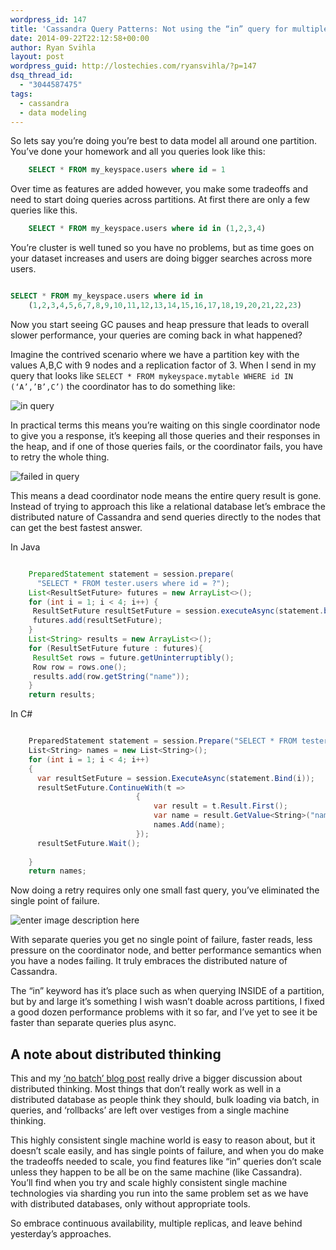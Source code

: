 ```yaml
---
wordpress_id: 147
title: 'Cassandra Query Patterns: Not using the “in” query for multiple partitions.'
date: 2014-09-22T22:12:58+00:00
author: Ryan Svihla
layout: post
wordpress_guid: http://lostechies.com/ryansvihla/?p=147
dsq_thread_id:
  - "3044587475"
tags:
  - cassandra
  - data modeling
---
```

So lets say you’re doing you’re best to data model all around one partition. You’ve done your homework and all you queries look like this:

```sql
    SELECT * FROM my_keyspace.users where id = 1
```
    

Over time as features are added however, you make some tradeoffs and need to start doing queries across partitions. At first there are only a few queries like this.

```sql
    SELECT * FROM my_keyspace.users where id in (1,2,3,4)
```
    

You’re cluster is well tuned so you have no problems, but as time goes on your dataset increases and users are doing bigger searches across more users.

```sql

SELECT * FROM my_keyspace.users where id in
    (1,2,3,4,5,6,7,8,9,10,11,12,13,14,15,16,17,18,19,20,21,22,23)
```
    

Now you start seeing GC pauses and heap pressure that leads to overall slower performance, your queries are coming back in what happened?

Imagine the contrived scenario where we have a partition key with the values A,B,C with 9 nodes and a replication factor of 3. When I send in my query that looks like `SELECT * FROM mykeyspace.mytable WHERE id IN (‘A’,’B’,C’)` the coordinator has to do something like:

![in query](https://d262ilb51hltx0.cloudfront.net/max/2000/1*ciY7VMeWusOg0XMywvk7Dw.png)

In practical terms this means you’re waiting on this single coordinator node to give you a response, it’s keeping all those queries and their responses in the heap, and if one of those queries fails, or the coordinator fails, you have to retry the whole thing.

![failed in query](https://d262ilb51hltx0.cloudfront.net/max/2000/1*TUn4G73gGn-LxeKBg3O1Fw.png)

This means a dead coordinator node means the entire query result is gone. Instead of trying to approach this like a relational database let’s embrace the distributed nature of Cassandra and send queries directly to the nodes that can get the best fastest answer.

In Java

```java

    PreparedStatement statement = session.prepare(
      "SELECT * FROM tester.users where id = ?");
    List<ResultSetFuture> futures = new ArrayList<>();
    for (int i = 1; i < 4; i++) {
     ResultSetFuture resultSetFuture = session.executeAsync(statement.bind(i));
     futures.add(resultSetFuture);
    }
    List<String> results = new ArrayList<>();
    for (ResultSetFuture future : futures){
     ResultSet rows = future.getUninterruptibly();
     Row row = rows.one();
     results.add(row.getString("name"));
    }
    return results;
```

In C#

```csharp

    PreparedStatement statement = session.Prepare("SELECT * FROM tester.users where id = ?");
    List<String> names = new List<String>();
    for (int i = 1; i < 4; i++)
    {
      var resultSetFuture = session.ExecuteAsync(statement.Bind(i));
      resultSetFuture.ContinueWith(t =>
                            {
                                var result = t.Result.First();
                                var name = result.GetValue<String>("name");
                                names.Add(name);
                            });
      resultSetFuture.Wait();
    
    }
    return names;
``` 

Now doing a retry requires only one small fast query, you’ve eliminated the single point of failure.

![enter image description here](https://d262ilb51hltx0.cloudfront.net/max/1976/1*fCB5zls1i_eFN8KAhMZqkA.png)

With separate queries you get no single point of failure, faster reads, less pressure on the coordinator node, and better performance semantics when you have a nodes failing. It truly embraces the distributed nature of Cassandra.

The “in” keyword has it’s place such as when querying INSIDE of a partition, but by and large it’s something I wish wasn’t doable across partitions, I fixed a good dozen performance problems with it so far, and I’ve yet to see it be faster than separate queries plus async.

## A note about distributed thinking

This and my [‘no batch’ blog post](https://lostechies.com/ryansvihla/2014/08/28/cassandra-batch-loading-without-the-batch-keyword/) really drive a bigger discussion about distributed thinking. Most things that don’t really work as well in a distributed database as people think they should, bulk loading via batch, in queries, and ‘rollbacks’ are left over vestiges from a single machine thinking.

This highly consistent single machine world is easy to reason about, but it doesn’t scale easily, and has single points of failure, and when you do make the tradeoffs needed to scale, you find features like “in” queries don’t scale unless they happen to be all be on the same machine (like Cassandra). You’ll find when you try and scale highly consistent single machine technologies via sharding you run into the same problem set as we have with distributed databases, only without appropriate tools.

So embrace continuous availability, multiple replicas, and leave behind yesterday’s approaches.
